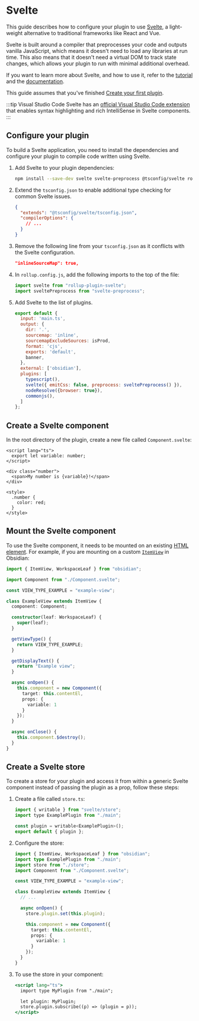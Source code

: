 # Svelte

This guide describes how to configure your plugin to use [Svelte](https://svelte.dev/), a light-weight alternative to traditional frameworks like React and Vue.

Svelte is built around a compiler that preprocesses your code and outputs vanilla JavaScript, which means it doesn't need to load any libraries at run time. This also means that it doesn't need a virtual DOM to track state changes, which allows your plugin to run with minimal additional overhead.

If you want to learn more about Svelte, and how to use it, refer to the [tutorial](https://svelte.dev/tutorial/basics) and the [documentation](https://svelte.dev/docs).

This guide assumes that you've finished [Create your first plugin](../getting-started/create-your-first-plugin).

:::tip Visual Studio Code
Svelte has an [official Visual Studio Code extension](https://marketplace.visualstudio.com/items?itemName=svelte.svelte-vscode) that enables syntax highlighting and rich IntelliSense in Svelte components.
:::

## Configure your plugin

To build a Svelte application, you need to install the dependencies and configure your plugin to compile code written using Svelte.

1. Add Svelte to your plugin dependencies:

   ```bash
   npm install --save-dev svelte svelte-preprocess @tsconfig/svelte rollup-plugin-svelte
   ```

1. Extend the `tsconfig.json` to enable additional type checking for common Svelte issues.

   ```json title="tsconfig.json"
   {
     "extends": "@tsconfig/svelte/tsconfig.json",
     "compilerOptions": {
       // ...
     }
   }
   ```

1. Remove the following line from your `tsconfig.json` as it conflicts with the Svelte configuration.

   ```json title="tsconfig.json"
   "inlineSourceMap": true,
   ```

1. In `rollup.config.js`, add the following imports to the top of the file:

   ```js title="rollup.config.js"
   import svelte from "rollup-plugin-svelte";
   import sveltePreprocess from "svelte-preprocess";
   ```

1. Add Svelte to the list of plugins.

   ```js title="rollup.config.js" {14}
   export default {
     input: 'main.ts',
     output: {
       dir: '.',
       sourcemap: 'inline',
       sourcemapExcludeSources: isProd,
       format: 'cjs',
       exports: 'default',
       banner,
     },
     external: ['obsidian'],
     plugins: [
       typescript(),
       svelte({ emitCss: false, preprocess: sveltePreprocess() }),
       nodeResolve({browser: true}),
       commonjs(),
     ]
   };
   ```

## Create a Svelte component

In the root directory of the plugin, create a new file called `Component.svelte`:

```tsx title="Component.svelte"
<script lang="ts">
  export let variable: number;
</script>

<div class="number">
  <span>My number is {variable}!</span>
</div>

<style>
  .number {
    color: red;
  }
</style>
```

## Mount the Svelte component

To use the Svelte component, it needs to be mounted on an existing [HTML element](html-elements.md). For example, if you are mounting on a custom [`ItemView`](../api/classes/ItemView.md) in Obsidian:

```ts
import { ItemView, WorkspaceLeaf } from "obsidian";

import Component from "./Component.svelte";

const VIEW_TYPE_EXAMPLE = "example-view";

class ExampleView extends ItemView {
  component: Component;

  constructor(leaf: WorkspaceLeaf) {
    super(leaf);
  }

  getViewType() {
    return VIEW_TYPE_EXAMPLE;
  }

  getDisplayText() {
    return "Example view";
  }

  async onOpen() {
    this.component = new Component({
      target: this.contentEl,
      props: {
        variable: 1
      }
    });
  }

  async onClose() {
    this.component.$destroy();
  }
}
```

## Create a Svelte store

To create a store for your plugin and access it from within a generic Svelte component instead of passing the plugin as a prop, follow these steps:

1. Create a file called `store.ts`:

   ```jsx title="store.ts"
   import { writable } from "svelte/store";
   import type ExamplePlugin from "./main";

   const plugin = writable<ExamplePlugin>();
   export default { plugin };
   ```

1. Configure the store:

   ```ts title="view.ts" {}
   import { ItemView, WorkspaceLeaf } from "obsidian";
   import type ExamplePlugin from "./main";
   import store from "./store";
   import Component from "./Component.svelte";

   const VIEW_TYPE_EXAMPLE = "example-view";

   class ExampleView extends ItemView {
     // ...

     async onOpen() {
       store.plugin.set(this.plugin);

       this.component = new Component({
         target: this.contentEl,
         props: {
           variable: 1
         }
       });
     }
   }
   ```

1. To use the store in your component:

   ```jsx title="Component.svelte" {}
   <script lang="ts">
     import type MyPlugin from "./main";

     let plugin: MyPlugin;
     store.plugin.subscribe((p) => (plugin = p));
   </script>
   ```
